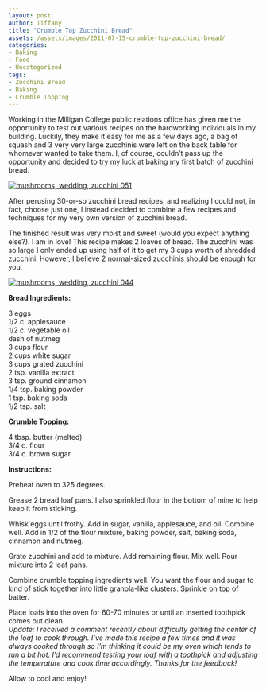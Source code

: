 ```yaml
---
layout: post
author: Tiffany
title: "Crumble Top Zucchini Bread"
assets: /assets/images/2011-07-15-crumble-top-zucchini-bread/
categories: 
- Baking
- Food
- Uncategorized
tags: 
- Zucchini Bread
- Baking
- Crumble Topping
---
```


Working in the Milligan College public relations office has given me the opportunity to test out various recipes on the hardworking individuals in my building. Luckily, they make it easy for me as a few days ago, a bag of squash and 3 very very large zucchinis were left on the back table for whomever wanted to take them. I, of course, couldn’t pass up the opportunity and decided to try my luck at baking my first batch of zucchini bread.

[![](jekyll_uploads/2011/07/mushrooms-wedding-zucchini-051-575x304.jpg "mushrooms, wedding, zucchini 051")](http://www.sweetpeonies.com/2011/07/crumble-top-zucchini-bread/mushrooms-wedding-zucchini-051/)

After perusing 30-or-so zucchini bread recipes, and realizing I could not, in fact, choose just one, I instead decided to combine a few recipes and techniques for my very own version of zucchini bread.

The finished result was very moist and sweet (would you expect anything else?). I am in love! This recipe makes 2 loaves of bread. The zucchini was so large I only ended up using half of it to get my 3 cups worth of shredded zucchini. However, I believe 2 normal-sized zucchinis should be enough for you.

[![](jekyll_uploads/2011/07/mushrooms-wedding-zucchini-044-575x396.jpg "mushrooms, wedding, zucchini 044")](http://www.sweetpeonies.com/2011/07/crumble-top-zucchini-bread/mushrooms-wedding-zucchini-044/)

**Bread Ingredients:**

3 eggs  
1/2 c. applesauce  
1/2 c. vegetable oil  
dash of nutmeg  
3 cups flour  
2 cups white sugar  
3 cups grated zucchini  
2 tsp. vanilla extract  
3 tsp. ground cinnamon  
1/4 tsp. baking powder  
1 tsp. baking soda  
1/2 tsp. salt

**Crumble Topping:**

4 tbsp. butter (melted)  
3/4 c. flour  
3/4 c. brown sugar

**Instructions:**

Preheat oven to 325 degrees.

Grease 2 bread loaf pans. I also sprinkled flour in the bottom of mine to help keep it from sticking.

Whisk eggs until frothy. Add in sugar, vanilla, applesauce, and oil. Combine well. Add in 1/2 of the flour mixture, baking powder, salt, baking soda, cinnamon and nutmeg.

Grate zucchini and add to mixture. Add remaining flour. Mix well. Pour mixture into 2 loaf pans.

Combine crumble topping ingredients well. You want the flour and sugar to kind of stick together into little granola-like clusters. Sprinkle on top of batter.

Place loafs into the oven for 60-70 minutes or until an inserted toothpick comes out clean.  
_Update: I received a comment recently about difficulty getting the center of the loaf to cook through. I’ve made this recipe a few times and it was always cooked through so I’m thinking it could be my oven which tends to run a bit hot. I’d recommend testing your loaf with a toothpick and adjusting the temperature and cook time accordingly. Thanks for the feedback!_

Allow to cool and enjoy!